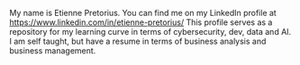 My name is Etienne Pretorius. 
You can find me on my LinkedIn profile at https://www.linkedin.com/in/etienne-pretorius/
This profile serves as a repository for my learning curve in terms of cybersecurity, dev, data and AI. 
I am self taught, but have a resume in terms of business analysis and business management.
<!--
**Etaiva/Etaiva** is a ✨ _special_ ✨ repository because its `README.md` (this file) appears on your GitHub profile.

- 🔭 I’m currently working on ...
- 🌱 I’m currently learning ...
- 👯 I’m looking to collaborate on ...
- 🤔 I’m looking for help with ...
- 💬 Ask me about ...
- 📫 How to reach me: ...
- 😄 Pronouns: ...
- ⚡ Fun fact: ...
-->
